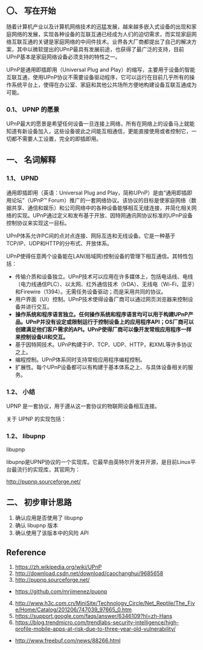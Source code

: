 ## 〇、 写在开始
随着计算机产业以及计算机网络技术的迅猛发展，越来越多嵌入式设备的出现和家庭网络的发展，实现各种设备的互联互通已经成为人们的迫切需求，而实现家庭网络互联互通的关键是家庭网络的中间件技术。业界各大厂商都提出了自己的解决方案，其中以微软提出的UPnP最具有发展前途，也获得了最广泛的支持，目前UPnP基本是家庭网络设备必须支持的特性之一。

UPnP是通用即插即用（Universal Plug and Play）的缩写，主要用于设备的智能互联互通，使用UPnP协议不需要设备驱动程序，它可以运行在目前几乎所有的操作系统平台上，使得在办公室、家庭和其他公共场所方便地构建设备互联互通成为可能。

### 0.1、 UPNP 的愿景
UPnP最大的愿景是希望任何设备一旦连接上网络，所有在网络上的设备马上就能知道有新设备加入，这些设备彼此之间能互相通信，更能直接使用或者控制它，一切都不需要人工设置，完全的即插即用。

## 一、 名词解释

### 1.1、 UPND
通用即插即用（英语：Universal Plug and Play，简称UPnP）是由“通用即插即用论坛”（UPnP™ Forum）推广的一套网络协议。该协议的目标是使家庭网络（数据共享、通信和娱乐）和公司网络中的各种设备能够相互无缝连接，并简化相关网络的实现。UPnP通过定义和发布基于开放、因特网通讯网协议标准的UPnP设备控制协议来实现这一目标。

UPnP体系允许PC间的点对点连接、网际互连和无线设备。它是一种基于TCP/IP、UDP和HTTP的分布式、开放体系。

UPnP使得任意两个设备能在LAN(局域网)控制设备的管理下相互通信。其特性包括：
- 传输介质和设备独立。UPnP技术可以应用在许多媒体上，包括电话线、电线（电力线通信PLC）、以太网、红外通信技术（IrDA）、无线电（Wi-Fi，蓝牙）和Firewire（1394）。无需任务设备驱动；而是采用共同的协议。
- 用户界面（UI）控制。UPnP技术使得设备厂商可以通过网页浏览器来控制设备并进行交互。
- **操作系统和程序语言独立。任何操作系统和程序语言均可以用于构建UPnP产品。UPnP并没有设定或限制运行于控制设备上的应用程序API；OS厂商可以创建满足他们客户需求的API。UPnP使得厂商可以像开发常规应用程序一样来控制设备UI和交互。**
- 基于因特网技术。UPnP构建于IP、TCP、UDP、HTTP，和XML等许多协议之上。
- 编程控制。UPnP体系同时支持常规应用程序编程控制。
- 扩展性。每个UPnP设备都可以有构建于基本体系之上、与具体设备相关的服务。

### 1.2、 小结
UPNP 是一套协议，用于遵从这一套协议的物联网设备相互连接。

关于 UPNP 的实现包括：



### 1.2、 libupnp
libupnp

libupnp是UPNP协议的一个实现库。它最早由英特尔开发并开源，是目前Linux平台最流行的实现库，其官网为：

http://pupnp.sourceforge.net/



## 二、 初步审计思路
1. 确认应用是否使用了 libupnp
2. 确认 libupnp 版本
3. 确认使用了该版本中的风险 API










## Reference
1. https://zh.wikipedia.org/wiki/UPnP
2. http://download.csdn.net/download/caochanghui/9685658
3. http://pupnp.sourceforge.net/
  - https://github.com/mrjimenez/pupnp
4. http://www.h3c.com.cn/MiniSite/Technology_Circle/Net_Reptile/The_Five/Home/Catalog/201206/747039_97665_0.htm
5. https://support.google.com/faqs/answer/6346109?hl=zh-Hans
6. https://blog.trendmicro.com/trendlabs-security-intelligence/high-profile-mobile-apps-at-risk-due-to-three-year-old-vulnerability/
  - http://www.freebuf.com/news/88266.html
